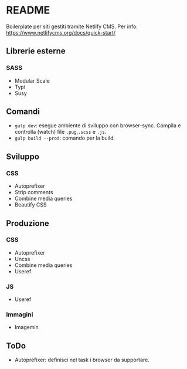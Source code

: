 # README

Boilerplate per siti gestiti tramite Netlify CMS.
Per info: https://www.netlifycms.org/docs/quick-start/

## Librerie esterne
### SASS
* Modular Scale
* Typi
* Susy

## Comandi
* `gulp dev`: esegue ambiente di sviluppo con browser-sync. Compila e controlla (watch) file `.pug`,`.scss` e `.js`.
* `gulp build --prod`: comando per la build.

## Sviluppo
### CSS
* Autoprefixer
* Strip comments
* Combine media queries
* Beautify CSS

## Produzione
### CSS
* Autoprefixer
* Uncss
* Combine media queries
* Useref

### JS
* Useref

### Immagini
* Imagemin

## ToDo
* Autoprefixer: definisci nel task i browser da supportare.
